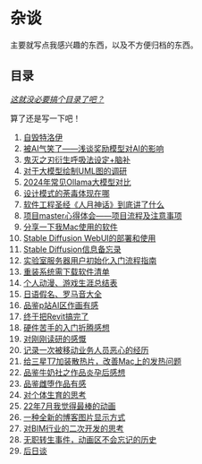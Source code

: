 # 杂谈

主要就写点我感兴趣的东西，以及不方便归档的东西。

## 目录

_<u>这就没必要搞个目录了吧？</u>_

算了还是写一下吧！

[//]: # (0. [16形人格测试+政治倾向测试]&#40;./16形人格测试+政治倾向测试.md&#41;)

1. [自毁特洛伊](./自毁特洛伊.md)
1. [被AI气笑了——浅谈奖励模型对AI的影响](./被AI气笑了——浅谈奖励模型对AI的影响.md)
2. [鬼灭之刃衍生呼吸法设定+脑补](./鬼灭之刃衍生呼吸法设定+脑补.md)
3. [对于大模型绘制UML图的调研](./对于大模型绘制UML图的调研.md)
4. [2024年常见Ollama大模型对比](./2024年常见Ollama大模型对比.md)
5. [设计模式的荼毒体现在哪](./设计模式的荼毒体现在哪.md)
6. [软件工程圣经《人月神话》到底讲了什么](./软件工程圣经《人月神话》到底讲了什么.md)
7. [项目master心得体会——项目流程及注意事项](./项目master心得体会——项目流程及注意事项.md)
8. [分享一下我Mac使用的软件](./分享一下我Mac使用的软件.md)
9. [Stable Diffusion WebUI的部署和使用](./Stable%20Diffusion%20WebUI的部署和使用.md)
10. [Stable Diffusion信息备忘录](./Stable%20Diffusion信息备忘录.md)
11. [实验室服务器用户初始化入门流程指南](./实验室服务器用户初始化入门流程指南.md)
12. [重装系统需下载软件清单](./重装系统需下载软件清单.md)
13. [个人动漫、游戏生涯总结表](./个人动漫、游戏生涯总结表.md)
14. [日语假名、罗马音大全](./日语假名、罗马音大全.md)
15. [品鉴p站AI区作画有感](./品鉴p站AI区作画有感.md)
16. [终于把Revit搞完了](./终于把Revit搞完了.md)
17. [硬件苦手的入门折腾感想](./硬件苦手的入门折腾感想.md)
18. [对刚刚读研的感慨](./对刚刚读研的感慨.md)
19. [记录一次被移动业务人员恶心的经历](./记录一次被移动业务人员恶心的经历.md)
20. [给三星T7加装散热片，改善Mac上的发热问题](./给三星T7加装散热片，改善Mac上的发热问题.md)
21. [品鉴牛奶社之作品炎孕后感想](./品鉴牛奶社之作品炎孕后感想.md)
22. [品鉴雌堕作品有感](./品鉴雌堕作品有感.md)
23. [对个体生育的思考](./对个体生育的思考.md)
24. [22年7月我觉得最棒的动画](./22年7月我觉得最棒的动画.md)
25. [一种全新的博客图片显示方式](./一种全新的博客图片显示方式.md)
26. [对BIM行业的二次开发的思考](./对BIM行业的二次开发的思考.md)
27. [无职转生事件，动画区不会忘记的历史](./无职转生事件，动画区不会忘记的历史.md)
28. [后日谈](./后日谈/index.md)